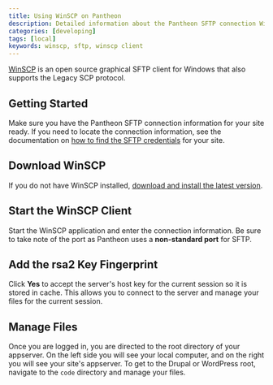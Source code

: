 ```yaml
---
title: Using WinSCP on Pantheon
description: Detailed information about the Pantheon SFTP connection WinSCP SFTP client.
categories: [developing]
tags: [local]
keywords: winscp, sftp, winscp client
---
```

[WinSCP](http://winscp.net/eng/index.php) is an open source graphical SFTP client for Windows that also supports the Legacy SCP protocol.

## Getting Started

Make sure you have the Pantheon SFTP connection information for your site ready. If you need to locate the connection information, see the documentation on [how to find the SFTP credentials](/docs/sftp#sftp-connection-information) for your site.

## Download WinSCP

If you do not have WinSCP installed, [download and install the latest version](http://winscp.net/eng/index.php).

## Start the WinSCP Client

Start the WinSCP application and enter the connection information. Be sure to take note of the port as Pantheon uses a **non-standard port** for SFTP.

## Add the rsa2 Key Fingerprint

Click **Yes** to accept the server's host key for the current session so it is stored in cache. This allows you to connect to the server and manage your files for the current session.

## Manage Files

Once you are logged in, you are directed to the root directory of your appserver. On the left side you will see your local computer, and on the right you will see your site's appserver. To get to the Drupal or WordPress root, navigate to the `code` directory and manage your files.
